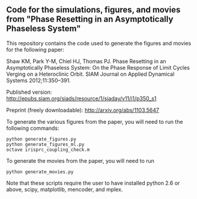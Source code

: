 Code for the simulations, figures, and movies from "Phase Resetting in an Asymptotically Phaseless System"
----------------------------------------------------------------------------------------------------------

This repository contains the code used to generate the figures and movies for the following
paper:

Shaw KM, Park Y-M, Chiel HJ, Thomas PJ. Phase Resetting in an Asymptotically
Phaseless System: On the Phase Response of Limit Cycles Verging on a
Heteroclinic Orbit. SIAM Journal on Applied Dynamical Systems 2012;11:350–391.

Published version: http://epubs.siam.org/siads/resource/1/sjaday/v11/i1/p350_s1

Preprint (freely downloadable): http://arxiv.org/abs/1103.5647

To generate the various figures from the paper, you will need to run the following commands:

    python generate_figures.py
    python generate_figures_ml.py
    octave irisprc_coupling_check.m

To generate the movies from the paper, you will need to run

    python generate_movies.py

Note that these scripts require the user to have installed python 2.6 or above,
scipy, matplotlib, mencoder, and mplex.
